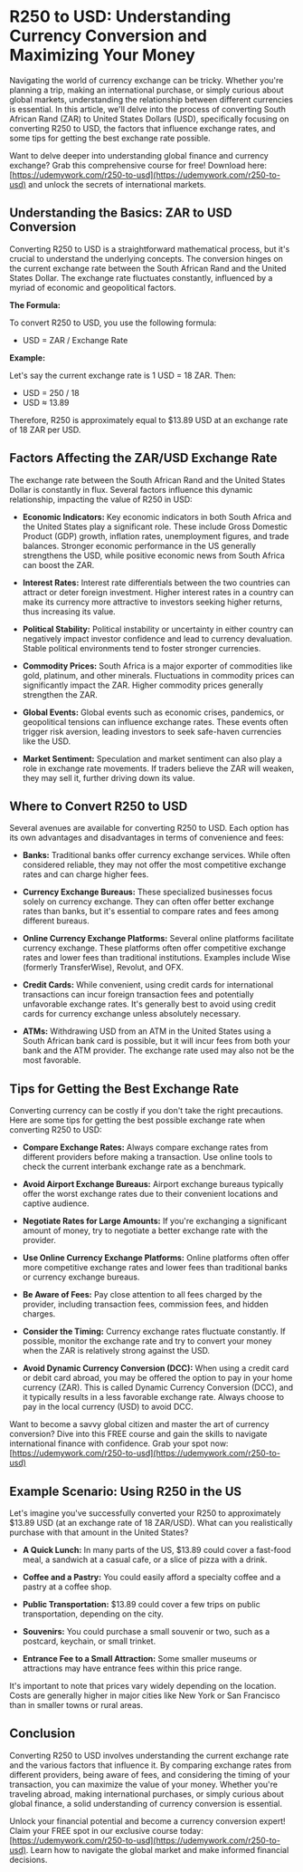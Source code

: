 # R250 to USD: Understanding Currency Conversion and Maximizing Your Money

Navigating the world of currency exchange can be tricky. Whether you're planning a trip, making an international purchase, or simply curious about global markets, understanding the relationship between different currencies is essential. In this article, we'll delve into the process of converting South African Rand (ZAR) to United States Dollars (USD), specifically focusing on converting R250 to USD, the factors that influence exchange rates, and some tips for getting the best exchange rate possible.

Want to delve deeper into understanding global finance and currency exchange? Grab this comprehensive course for free! Download here: [https://udemywork.com/r250-to-usd](https://udemywork.com/r250-to-usd) and unlock the secrets of international markets.

## Understanding the Basics: ZAR to USD Conversion

Converting R250 to USD is a straightforward mathematical process, but it's crucial to understand the underlying concepts. The conversion hinges on the current exchange rate between the South African Rand and the United States Dollar. The exchange rate fluctuates constantly, influenced by a myriad of economic and geopolitical factors.

**The Formula:**

To convert R250 to USD, you use the following formula:

*   USD = ZAR / Exchange Rate

**Example:**

Let's say the current exchange rate is 1 USD = 18 ZAR. Then:

*   USD = 250 / 18
*   USD ≈ 13.89

Therefore, R250 is approximately equal to $13.89 USD at an exchange rate of 18 ZAR per USD.

## Factors Affecting the ZAR/USD Exchange Rate

The exchange rate between the South African Rand and the United States Dollar is constantly in flux. Several factors influence this dynamic relationship, impacting the value of R250 in USD:

*   **Economic Indicators:** Key economic indicators in both South Africa and the United States play a significant role. These include Gross Domestic Product (GDP) growth, inflation rates, unemployment figures, and trade balances. Stronger economic performance in the US generally strengthens the USD, while positive economic news from South Africa can boost the ZAR.

*   **Interest Rates:** Interest rate differentials between the two countries can attract or deter foreign investment. Higher interest rates in a country can make its currency more attractive to investors seeking higher returns, thus increasing its value.

*   **Political Stability:** Political instability or uncertainty in either country can negatively impact investor confidence and lead to currency devaluation. Stable political environments tend to foster stronger currencies.

*   **Commodity Prices:** South Africa is a major exporter of commodities like gold, platinum, and other minerals. Fluctuations in commodity prices can significantly impact the ZAR. Higher commodity prices generally strengthen the ZAR.

*   **Global Events:** Global events such as economic crises, pandemics, or geopolitical tensions can influence exchange rates. These events often trigger risk aversion, leading investors to seek safe-haven currencies like the USD.

*   **Market Sentiment:** Speculation and market sentiment can also play a role in exchange rate movements. If traders believe the ZAR will weaken, they may sell it, further driving down its value.

## Where to Convert R250 to USD

Several avenues are available for converting R250 to USD. Each option has its own advantages and disadvantages in terms of convenience and fees:

*   **Banks:** Traditional banks offer currency exchange services. While often considered reliable, they may not offer the most competitive exchange rates and can charge higher fees.

*   **Currency Exchange Bureaus:** These specialized businesses focus solely on currency exchange. They can often offer better exchange rates than banks, but it's essential to compare rates and fees among different bureaus.

*   **Online Currency Exchange Platforms:** Several online platforms facilitate currency exchange. These platforms often offer competitive exchange rates and lower fees than traditional institutions. Examples include Wise (formerly TransferWise), Revolut, and OFX.

*   **Credit Cards:** While convenient, using credit cards for international transactions can incur foreign transaction fees and potentially unfavorable exchange rates. It's generally best to avoid using credit cards for currency exchange unless absolutely necessary.

*   **ATMs:** Withdrawing USD from an ATM in the United States using a South African bank card is possible, but it will incur fees from both your bank and the ATM provider. The exchange rate used may also not be the most favorable.

## Tips for Getting the Best Exchange Rate

Converting currency can be costly if you don't take the right precautions. Here are some tips for getting the best possible exchange rate when converting R250 to USD:

*   **Compare Exchange Rates:** Always compare exchange rates from different providers before making a transaction. Use online tools to check the current interbank exchange rate as a benchmark.

*   **Avoid Airport Exchange Bureaus:** Airport exchange bureaus typically offer the worst exchange rates due to their convenient locations and captive audience.

*   **Negotiate Rates for Large Amounts:** If you're exchanging a significant amount of money, try to negotiate a better exchange rate with the provider.

*   **Use Online Currency Exchange Platforms:** Online platforms often offer more competitive exchange rates and lower fees than traditional banks or currency exchange bureaus.

*   **Be Aware of Fees:** Pay close attention to all fees charged by the provider, including transaction fees, commission fees, and hidden charges.

*   **Consider the Timing:** Currency exchange rates fluctuate constantly. If possible, monitor the exchange rate and try to convert your money when the ZAR is relatively strong against the USD.

*   **Avoid Dynamic Currency Conversion (DCC):** When using a credit card or debit card abroad, you may be offered the option to pay in your home currency (ZAR). This is called Dynamic Currency Conversion (DCC), and it typically results in a less favorable exchange rate. Always choose to pay in the local currency (USD) to avoid DCC.

Want to become a savvy global citizen and master the art of currency conversion? Dive into this FREE course and gain the skills to navigate international finance with confidence. Grab your spot now: [https://udemywork.com/r250-to-usd](https://udemywork.com/r250-to-usd)

## Example Scenario: Using R250 in the US

Let's imagine you've successfully converted your R250 to approximately $13.89 USD (at an exchange rate of 18 ZAR/USD). What can you realistically purchase with that amount in the United States?

*   **A Quick Lunch:** In many parts of the US, $13.89 could cover a fast-food meal, a sandwich at a casual cafe, or a slice of pizza with a drink.

*   **Coffee and a Pastry:** You could easily afford a specialty coffee and a pastry at a coffee shop.

*   **Public Transportation:** $13.89 could cover a few trips on public transportation, depending on the city.

*   **Souvenirs:** You could purchase a small souvenir or two, such as a postcard, keychain, or small trinket.

*   **Entrance Fee to a Small Attraction:** Some smaller museums or attractions may have entrance fees within this price range.

It's important to note that prices vary widely depending on the location. Costs are generally higher in major cities like New York or San Francisco than in smaller towns or rural areas.

## Conclusion

Converting R250 to USD involves understanding the current exchange rate and the various factors that influence it. By comparing exchange rates from different providers, being aware of fees, and considering the timing of your transaction, you can maximize the value of your money. Whether you're traveling abroad, making international purchases, or simply curious about global finance, a solid understanding of currency conversion is essential.

Unlock your financial potential and become a currency conversion expert! Claim your FREE spot in our exclusive course today: [https://udemywork.com/r250-to-usd](https://udemywork.com/r250-to-usd). Learn how to navigate the global market and make informed financial decisions.
